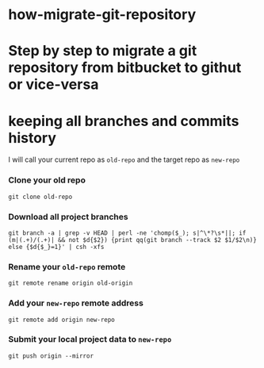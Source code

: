 # how-migrate-git-repository
# Step by step to migrate a git repository from bitbucket to githut or vice-versa
# keeping all branches and commits history

I will call your current repo as `old-repo` and the target repo as `new-repo`

### Clone your old repo
`git clone old-repo`

### Download all project branches
`git branch -a | grep -v HEAD | perl -ne 'chomp($_); s|^\*?\s*||; if (m|(.+)/(.+)| && not $d{$2}) {print qq(git branch --track $2 $1/$2\n)} else {$d{$_}=1}' | csh -xfs`

### Rename your `old-repo` remote
`git remote rename origin old-origin`

### Add your `new-repo` remote address
`git remote add origin new-repo`

### Submit your local project data to `new-repo`
`git push origin --mirror`
